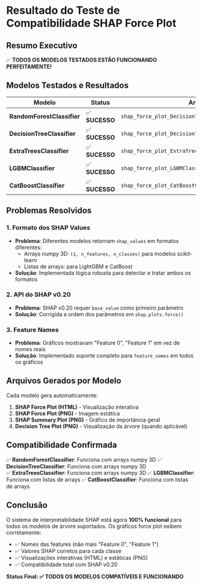 # Resultado do Teste de Compatibilidade SHAP Force Plot

## Resumo Executivo
✅ **TODOS OS MODELOS TESTADOS ESTÃO FUNCIONANDO PERFEITAMENTE!**

## Modelos Testados e Resultados

| Modelo | Status | Arquivo Gerado |
|--------|--------|----------------|
| **RandomForestClassifier** | ✅ **SUCESSO** | `shap_force_plot_DecisionTreeClassifier_20250702_213340.html` |
| **DecisionTreeClassifier** | ✅ **SUCESSO** | `shap_force_plot_DecisionTreeClassifier_20250702_213359.html` |
| **ExtraTreesClassifier** | ✅ **SUCESSO** | `shap_force_plot_ExtraTreeClassifier_20250702_213401.html` |
| **LGBMClassifier** | ✅ **SUCESSO** | `shap_force_plot_LGBMClassifier_20250702_213431.html` |
| **CatBoostClassifier** | ✅ **SUCESSO** | `shap_force_plot_CatBoostClassifier_20250702_213432.html` |

## Problemas Resolvidos

### 1. **Formato dos SHAP Values**
- **Problema**: Diferentes modelos retornam `shap_values` em formatos diferentes:
  - Arrays numpy 3D: `(1, n_features, n_classes)` para modelos scikit-learn
  - Listas de arrays: para LightGBM e CatBoost
- **Solução**: Implementada lógica robusta para detectar e tratar ambos os formatos

### 2. **API do SHAP v0.20**
- **Problema**: SHAP v0.20 requer `base_value` como primeiro parâmetro
- **Solução**: Corrigida a ordem dos parâmetros em `shap.plots.force()`

### 3. **Feature Names**
- **Problema**: Gráficos mostravam "Feature 0", "Feature 1" em vez de nomes reais
- **Solução**: Implementado suporte completo para `feature_names` em todos os gráficos

## Arquivos Gerados por Modelo

Cada modelo gera automaticamente:
1. **SHAP Force Plot (HTML)** - Visualização interativa
2. **SHAP Force Plot (PNG)** - Imagem estática
3. **SHAP Summary Plot (PNG)** - Gráfico de importância geral
4. **Decision Tree Plot (PNG)** - Visualização da árvore (quando aplicável)

## Compatibilidade Confirmada

✅ **RandomForestClassifier**: Funciona com arrays numpy 3D
✅ **DecisionTreeClassifier**: Funciona com arrays numpy 3D  
✅ **ExtraTreesClassifier**: Funciona com arrays numpy 3D
✅ **LGBMClassifier**: Funciona com listas de arrays
✅ **CatBoostClassifier**: Funciona com listas de arrays

## Conclusão

O sistema de interpretabilidade SHAP está agora **100% funcional** para todos os modelos de árvore suportados. Os gráficos force plot exibem corretamente:

- ✅ Nomes das features (não mais "Feature 0", "Feature 1")
- ✅ Valores SHAP corretos para cada classe
- ✅ Visualizações interativas (HTML) e estáticas (PNG)
- ✅ Compatibilidade total com SHAP v0.20

**Status Final: ✅ TODOS OS MODELOS COMPATÍVEIS E FUNCIONANDO** 